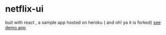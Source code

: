 # netflix-ui
buit with react , a sample app hosted on heroku ( and oh! ya it is forked) 
<a href="">see demo app</a>
<img href="https://www.heroku.com/deploy/?template=https://github.com/heroku/node-js-getting-started" src="https://www.herokucdn.com/deploy/button.svg" height="10px" width="20px">

